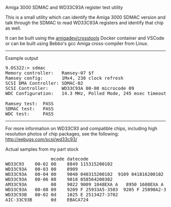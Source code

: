 Amiga 3000 SDMAC and WD33C93A register test utility

This is a small utility which can identify the Amiga 3000 SDMAC version
and talk through the SDMAC to read WD33C93A registers and identify that
chip as well.

It can be built using the [amigadev/crosstools](https://hub.docker.com/r/amigadev/crosstools) Docker container and VSCode or can be built using Bebbo's gcc Amiga cross-compiler from Linux.

-------------------------------------------------------

Example output

<PRE>
9.OS322:> sdmac
Memory controller:   Ramsey-07 $f
Ramsey config:       1Mx4, 238 clock refresh
SCSI DMA Controller: SDMAC-02
SCSI Controller:     WD33C93A 00-08 microcode 09
WDC Configuration:   14.3 MHz, Polled Mode, 245 msec timeout, Async

Ramsey test:  PASS
SDMAC test:   PASS
WDC test:     PASS
</PRE>

-------------------------------------------------------

For more information on WD33C93 and compatible chips, including high resolution photos of chip packages, see the following:<BR>
<A HREF="http://eebugs.com/scsi/wd33c93/">
    http://eebugs.com/scsi/wd33c93/
</A>

Actual samples from my part stock
<PRE>
                 mcode datecode
WD33C93    00-02 00    8849 115315200102
WD33C93A   00-03 00    8909
WD33C93A   00-04 00    9040 040315200102  9109 041816200102
WD33C93A   00-06 08    9018 058564200302
AM33C93A         08    9022 9009 1048EXA A   8950 1608EXA A
WD33C93A   00-08 09    9209 F 25933A5-3503  9205 F 25890A2-3503
WD33C93B   00-02 0d    1025 E 2513427-3702
AIC-33C93B       0d    EBACA724
</PRE>
